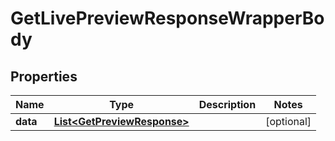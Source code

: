 

# GetLivePreviewResponseWrapperBody


## Properties

Name | Type | Description | Notes
------------ | ------------- | ------------- | -------------
**data** | [**List&lt;GetPreviewResponse&gt;**](GetPreviewResponse.md) |  |  [optional]



